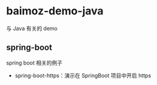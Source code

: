 # baimoz-demo-java
与 Java 有关的 demo

## spring-boot
spring boot 相关的例子
- spring-boot-https：演示在 SpringBoot 项目中开启 https